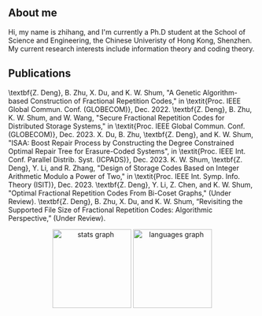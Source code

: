## About me
Hi, my name is zhihang, and I'm currently a Ph.D student at the School of Science and Engineering, the Chinese Univeristy of Hong Kong, Shenzhen.
My current research interests include information theory and coding theory.

## Publications
\textbf{Z. Deng}, B. Zhu, X. Du, and K. W. Shum, "A Genetic Algorithm-based Construction of Fractional Repetition Codes," in \textit{Proc. IEEE Global Commun. Conf. (GLOBECOM)}, Dec. 2022.
\textbf{Z. Deng}, B. Zhu, K. W. Shum, and W. Wang, "Secure Fractional Repetition Codes for Distributed Storage Systems," in \textit{Proc. IEEE Global Commun. Conf. (GLOBECOM)}, Dec. 2023.
X. Du, B. Zhu, \textbf{Z. Deng}, and K. W. Shum, "ISAA: Boost Repair Process by Constructing the Degree Constrained Optimal Repair Tree for Erasure-Coded Systems", in \textit{Proc. IEEE Int. Conf. Parallel Distrib. Syst. (ICPADS)}, Dec. 2023.
K. W. Shum, \textbf{Z. Deng}, Y. Li, and R. Zhang, "Design of Storage Codes Based on Integer Arithmetic Modulo a Power of Two," in \textit{Proc. IEEE Int. Symp. Info. Theory (ISIT)}, Dec. 2023.
\textbf{Z. Deng}, Y. Li, Z. Chen, and K. W. Shum, "Optimal Fractional Repetition Codes From Bi-Coset Graphs," (Under Review).
\textbf{Z. Deng}, B. Zhu, X. Du, and K. W. Shum, “Revisiting the Supported File Size of Fractional Repetition Codes: Algorithmic Perspective,” (Under Review).



<div align="center">
  <img src="https://github-readme-stats.vercel.app/api?username=zhihangdeng&hide_title=false&hide_rank=false&show_icons=true&include_all_commits=true&count_private=true&disable_animations=false&theme=default&locale=en&hide_border=false" height="160" alt="stats graph"  />
  <img src="https://github-readme-stats.vercel.app/api/top-langs?username=zhihangdeng&locale=en&hide_title=false&layout=compact&card_width=320&langs_count=5&theme=default&hide_border=false" height="160" alt="languages graph"  />
</div>
